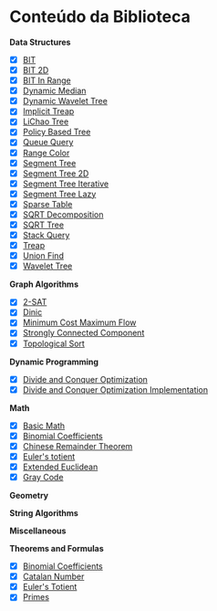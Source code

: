 # Conteúdo da Biblioteca

**Data Structures**
- [x] [BIT](code/data_structures/bit.h)
- [x] [BIT 2D](code/data_structures/bit2d.h)
- [x] [BIT In Range](code/data_structures/bit_range.h)
- [x] [Dynamic Median](code/data_structures/dynamic_median.h) 
- [x] [Dynamic Wavelet Tree](code/data_structures/dynamic_wavelet_tree.h)
- [x] [Implicit Treap](code/data_structures/implicit_treap.h)
- [x] [LiChao Tree](code/data_structures/lichao_tree.h)
- [x] [Policy Based Tree](code/data_structures/policy_based_tree.h)
- [x] [Queue Query](code/data_structures/queue_query.h)
- [x] [Range Color](code/data_structures/range_color.h)
- [x] [Segment Tree](code/data_structures/segment_tree.h)
- [x] [Segment Tree 2D](code/data_structures/segment_tree_2d.h)
- [x] [Segment Tree Iterative](code/data_structures/segment_tree_iterative.h)
- [x] [Segment Tree Lazy](code/data_structures/segment_tree_lazy.h)
- [x] [Sparse Table](code/data_structures/sparse_table.h)
- [x] [SQRT Decomposition](code/data_structures/sqrt_decomposition.h)
- [x] [SQRT Tree](code/data_structures/sqrt_tree.h)
- [x] [Stack Query](code/data_structures/stack_query.h)
- [x] [Treap](code/data_structures/treap.h)
- [x] [Union Find](code/data_structures/union_find.h)
- [x] [Wavelet Tree](code/data_structures/wavelet_tree.h)

**Graph Algorithms**
- [x] [2-SAT](code/graph/2_sat.h)
- [x] [Dinic](code/graph/dinic.h)
- [x] [Minimum Cost Maximum Flow](code/graph/minimum_cost_maximum_flow.h)
- [x] [Strongly Connected Component](code/graph/strongly_connected_component.h)
- [x] [Topological Sort](code/graph/topological_sort.h)

**Dynamic Programming**
- [x] [Divide and Conquer Optimization](code/dynamic_programming/dc_optimization.tex)
- [x] [Divide and Conquer Optimization Implementation](code/dynamic_programming/dc_optimization.h)

**Math**
- [x] [Basic Math](code/math/basic_math.h)
- [x] [Binomial Coefficients](code/math/binomial_coefficients.h)
- [x] [Chinese Remainder Theorem](code/math/chinese_remainder_theorem.h)
- [x] [Euler's totient](code/math/eulers_totient.h)
- [x] [Extended Euclidean](code/math/extended_euclidean.h)
- [x] [Gray Code](code/math/gray_code.h)

**Geometry**

**String Algorithms**

**Miscellaneous**

**Theorems and Formulas**
- [x] [Binomial Coefficients](code/theorems_and_formulas/binomial_coefficients.tex)
- [x] [Catalan Number](code/theorems_and_formulas/catalan_number.tex)
- [x] [Euler's Totient](code/theorems_and_formulas/eulers_totient.tex)
- [x] [Primes](code/theorems_and_formulas/primes.tex)